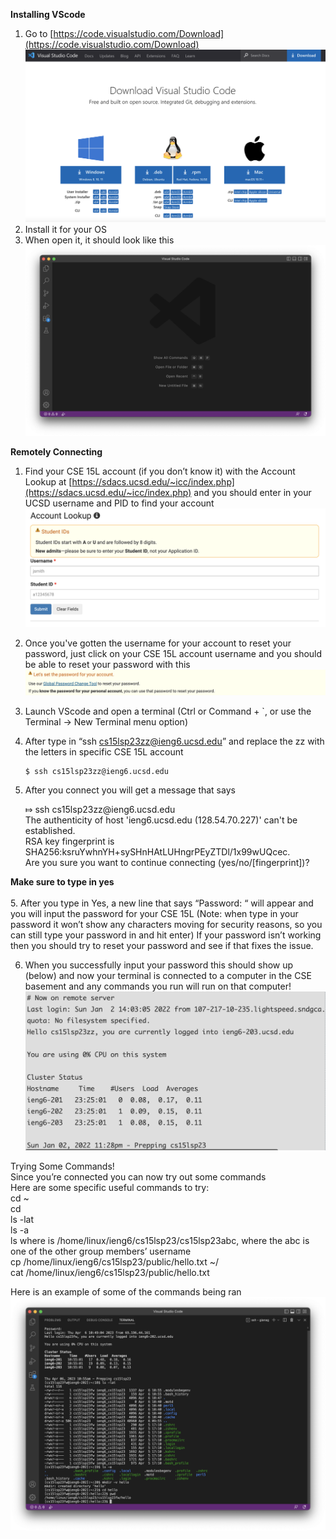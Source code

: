 **Installing VScode**
  1. Go to [https://code.visualstudio.com/Download](https://code.visualstudio.com/Download)
  ![Image](VSCode_Download.png)
  2. Install it for your OS
  3. When open it, it should look like this
  ![Image](VScode.png)
  
**Remotely Connecting**
  1. Find your CSE 15L account (if you don’t know it) with the Account Lookup at [https://sdacs.ucsd.edu/~icc/index.php](https://sdacs.ucsd.edu/~icc/index.php) and you should enter in your UCSD username and PID to find your account 
  ![Image](AL.png) <br>
  
  2. Once you've gotten the username for your account to reset your password, just click on your CSE 15L account username and you should be able to reset your password with this ![Image](password.png) 
  3. Launch VScode and open a terminal (Ctrl or Command + `, or use the Terminal -> New Terminal menu option)
  4. After type in “ssh cs15lsp23zz@ieng6.ucsd.edu” and replace the zz with the letters in specific CSE 15L account <br>
      ```console
      $ ssh cs15lsp23zz@ieng6.ucsd.edu
      ```

  6. After you connect you will get a message that says 
      <p> ⤇ ssh cs15lsp23zz@ieng6.ucsd.edu <br>
      The authenticity of host 'ieng6.ucsd.edu (128.54.70.227)' can't be established. <br>
      RSA key fingerprint is SHA256:ksruYwhnYH+sySHnHAtLUHngrPEyZTDl/1x99wUQcec. <br>
      Are you sure you want to continue connecting (yes/no/[fingerprint])? <p>
  **Make sure to type in yes** <br>
        <br>
  5. After you type in Yes, a new line that says “Password: “ will appear and you will input the 
     password for your CSE 15L (Note: when type in your password it won’t show any characters moving 
     for security reasons, so you can still type your password in and hit enter) If your password isn’t 
     working then you should try to reset your password and see if that fixes the issue. <br>
      
  6. When you successfully input your password this should show up (below) and now your terminal is connected 
     to a computer in the CSE basement and any commands you run will run on that computer!
     ![Image](login.png)
  
  Trying Some Commands! <br>
  Since you’re connected you can now try out some commands <br>
  Here are some specific useful commands to try: <br>
    cd ~ <br>
    cd <br>
    ls -lat <br>
    ls -a <br>
    ls <directory> where <directory> is /home/linux/ieng6/cs15lsp23/cs15lsp23abc, where the abc is one of the other group members’ username <br>
    cp /home/linux/ieng6/cs15lsp23/public/hello.txt ~/ <br>
    cat /home/linux/ieng6/cs15lsp23/public/hello.txt <br>
  
  Here is an example of some of the commands being ran
  ![Image](Testing.png)
  
  
  
     
